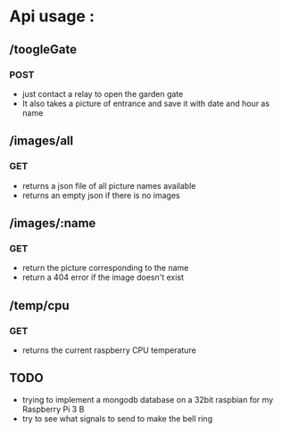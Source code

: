 # Api usage :

## /toogleGate
### POST
 - just contact a relay to open the garden gate
 - It also takes a picture of entrance and save it with date and hour as name



## /images/all
### GET
 - returns a json file of all picture names available
 - returns an empty json if there is no images



## /images/:name
### GET
 - return the picture corresponding to the name
 - return a 404 error if the image doesn't exist



## /temp/cpu
### GET
 - returns the current raspberry CPU temperature





## TODO
- trying to implement a mongodb database on a 32bit raspbian for my Raspberry Pi 3 B
- try to see what signals to send to make the bell ring
